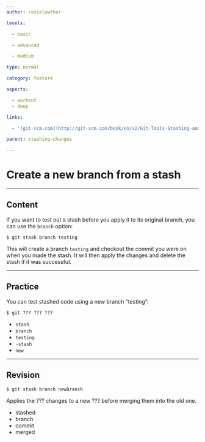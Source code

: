 ```yaml
---
author: rosielowther

levels:

  - basic

  - advanced

  - medium

type: normal

category: feature

aspects:

  - workout
  - deep

links:

  - '[git-scm.com](http://git-scm.com/book/en/v2/Git-Tools-Stashing-and-Cleaning){website}'

parent: stashing-changes

---
```


# Create a new branch from a stash

---
## Content

If you want to test out a stash before you apply it to its original branch, you can use the `branch` option:
```
$ git stash branch testing
```
This will create a branch `testing` and checkout the commit you were on when you made the stash. It will then apply the changes and delete the stash if it was successful.

---
## Practice

You can test stashed code using a new branch “testing”:
```
$ git ??? ??? ???
```

* `stash`
* `branch`
* `testing`
* `-stash`
* `new`

---
## Revision

```
$ git stash branch newBranch
```
Applies the ??? changes to a new ??? before merging them into the old one.

* stashed
* branch
* commit
* merged

 
